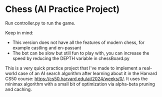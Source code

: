# Chess (AI Practice Project)
Run controller.py to run the game.

Keep in mind:
- This version does not have all the features of modern chess, for example castling and en-passant
- The bot can be slow but still fun to play with, you can increase the speed by reducing the DEPTH variable in chessBoard.py

This is a very quick practice project that I've made to implement a real-world case of an AI search algorithm after learning about it in the Harvard CS50 course: https://cs50.harvard.edu/ai/2024/weeks/0/. It uses the minimax algorithm with a small bit of optimization via alpha-beta pruning and caching.
